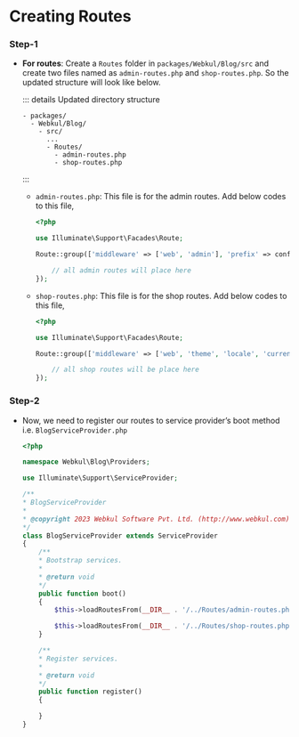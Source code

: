# Creating Routes

### Step-1

- **For routes**: Create a `Routes` folder in `packages/Webkul/Blog/src` and create two files named as `admin-routes.php` and `shop-routes.php`. So the updated structure will look like below.

    ::: details Updated directory structure

    ```
    - packages/
      - Webkul/Blog/
        - src/
          ...
          - Routes/
            - admin-routes.php
            - shop-routes.php
    ```

    :::

    - `admin-routes.php`: This file is for the admin routes. Add below codes to this file,

      ```php
      <?php

      use Illuminate\Support\Facades\Route;

      Route::group(['middleware' => ['web', 'admin'], 'prefix' => config('app.admin_url')], function () {

          // all admin routes will place here
      });
      ```

    - `shop-routes.php`: This file is for the shop routes. Add below codes to this file,

      ```php
      <?php

      use Illuminate\Support\Facades\Route;

      Route::group(['middleware' => ['web', 'theme', 'locale', 'currency']], function () {

          // all shop routes will be place here
      });
      ```

### Step-2

- Now, we need to register our routes to service provider’s boot method i.e. `BlogServiceProvider.php`

  ```php
  <?php

  namespace Webkul\Blog\Providers;

  use Illuminate\Support\ServiceProvider;

  /**
  * BlogServiceProvider
  *
  * @copyright 2023 Webkul Software Pvt. Ltd. (http://www.webkul.com)
  */
  class BlogServiceProvider extends ServiceProvider
  {
      /**
      * Bootstrap services.
      *
      * @return void
      */
      public function boot()
      {
          $this->loadRoutesFrom(__DIR__ . '/../Routes/admin-routes.php');

          $this->loadRoutesFrom(__DIR__ . '/../Routes/shop-routes.php');
      }

      /**
      * Register services.
      *
      * @return void
      */
      public function register()
      {

      }
  }
  ```